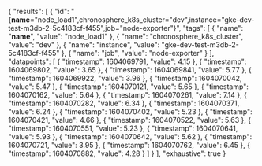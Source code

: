 {
  "results": [
    {
      "id": "{__name__=\"node_load1\",chronosphere_k8s_cluster=\"dev\",instance=\"gke-dev-test-m3db-2-5c4183cf-f455\",job=\"node-exporter\"}",
      "tags": [
        {
          "name": "__name__",
          "value": "node_load1"
        },
        {
          "name": "chronosphere_k8s_cluster",
          "value": "dev"
        },
        {
          "name": "instance",
          "value": "gke-dev-test-m3db-2-5c4183cf-f455"
        },
        {
          "name": "job",
          "value": "node-exporter"
        }
      ],
      "datapoints": [
        {
          "timestamp": 1604069791,
          "value": 4.15
        },
        {
          "timestamp": 1604069802,
          "value": 3.65
        },
        {
          "timestamp": 1604069841,
          "value": 5.77
        },
        {
          "timestamp": 1604069922,
          "value": 3.96
        },
        {
          "timestamp": 1604070042,
          "value": 5.47
        },
        {
          "timestamp": 1604070121,
          "value": 5.65
        },
        {
          "timestamp": 1604070162,
          "value": 5.64
        },
        {
          "timestamp": 1604070261,
          "value": 7.14
        },
        {
          "timestamp": 1604070282,
          "value": 6.34
        },
        {
          "timestamp": 1604070371,
          "value": 6.24
        },
        {
          "timestamp": 1604070402,
          "value": 5.23
        },
        {
          "timestamp": 1604070421,
          "value": 4.66
        },
        {
          "timestamp": 1604070522,
          "value": 5.63
        },
        {
          "timestamp": 1604070551,
          "value": 5.23
        },
        {
          "timestamp": 1604070641,
          "value": 5.93
        },
        {
          "timestamp": 1604070642,
          "value": 5.62
        },
        {
          "timestamp": 1604070721,
          "value": 3.95
        },
        {
          "timestamp": 1604070762,
          "value": 6.45
        },
        {
          "timestamp": 1604070882,
          "value": 4.28
        }
      ]
    }
  ],
  "exhaustive": true
}